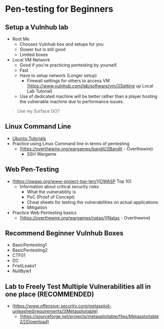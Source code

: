 # Pen-testing for Beginners

## Setup a Vulnhub lab

- Root Me
    - Chooses Vulnhub box and setups for you
    - Slower but is still good
    - Limited boxes
- Local VM Network
    - Good if you're practicing pentesting by yourself.
    - Fast
    - Have to setup network (Longer setup)
        - Firewall settings for others to access VM
    [https://www.vulnhub.com/lab/software/vm/](Setting up Local Lab Tutorial)
    - Use of dedicated machine will be better rather than a player hosting the vulnerable machine due to performance issues.

> Use my Surface GO?

## Linux Command Line

- [Ubuntu Tutorials](https://ubuntu.com/tutorials/command-line-for-beginners#1-overview)
- Practice using Linux Command line in terms of pentesting
    - [https://overthewire.org/wargames/bandit/](Bandit - Overthewire)
        - SSH Wargame

## Web Pen-Testing

- [https://owasp.org/www-project-top-ten/](OWASP Top 10)
    - Information about critical security risks
        - What the vulnerability is
        - PoC (Proof of Concept)
        - Cheat sheets for testing the vulnerabilities on actual applications
        - Mitigation
- Practice Web Pentesting basics
    - [https://overthewire.org/wargames/natas/](Natas - Overthewire)


## Recommend Beginner Vulnhub Boxes

- BasicPentesting1
- BasicPentesting2
- CTF01
- DC
- FristiLeaks1
- NullByte1

## Lab to Freely Test Multiple Vulnerabilities all in one place (RECOMMENDED)

- [https://www.offensive-security.com/metasploit-unleashed/requirements/](Metasploitable)
    - [https://sourceforge.net/projects/metasploitable/files/Metasploitable2/](Download)
